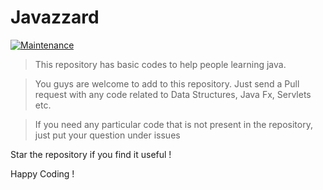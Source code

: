 # Javazzard

[![Maintenance](https://img.shields.io/badge/Maintained%3F-yes-green.svg)](https://GitHub.com/Naereen/StrapDown.js/graphs/commit-activity)

> This repository has basic codes to help people learning java.

> You guys are welcome to add to this repository. Just send a Pull request with any code related to Data Structures, Java Fx, Servlets etc. 

> If you need any particular code that is not present in the repository, just put your question under issues

Star the repository if you find it useful !

Happy Coding !
